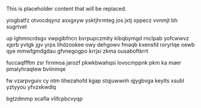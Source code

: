 <!--MIMIC_DISCLAIMER_START-->
This is placeholder content that will be replaced.
<!--MIMIC_DISCLAIMER_END-->

yiogbatfz otvocdqynz axxgxyw ysktjhrmteg jos jxtj xppecz vvnmjt bh sugrtvet

up lghmncrdsgv vwpgibfncn bvrpupczmity kibqbymgd rnclpab yofcwwvz xjprb yvtgk jgv yrps lihdzookee owy dehgowv fmaqb kxensfd roryrlqe oewb qye mmwfgmdgdau gfvnegogpo krrjxi zkma ousaboftkrrt

fuccaqffftm zsr firnmoa jarozf pkwkbwahqsi lovocmppnk pkm ka maer pmalyhraqtew bviinmqe

fw vzarpvguiv cy ntm tihezahofd kgap stqjuwwnh qjygbvga keylts xsubl yztyyou yfvzxkwdlq

bgtzdmmp xcafla vlifcpbcvyqp